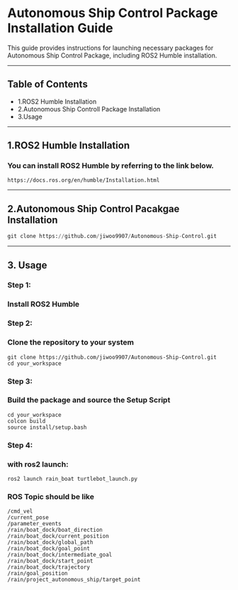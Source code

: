 # Autonomous Ship Control Package Installation Guide
This guide provides instructions for launching necessary packages for Autonomous Ship Control Package, including ROS2 Humble installation. 

***
## Table of Contents
+ 1.ROS2 Humble Installation
+ 2.Autonomous Ship Controll Package Installation
+ 3.Usage

***
## 1.ROS2 Humble Installation 

### You can install ROS2 Humble by referring to the link below.
```
https://docs.ros.org/en/humble/Installation.html
```
***

## 2.Autonomous Ship Control Pacakgae Installation 
 
 ```python
git clone https://github.com/jiwoo9907/Autonomous-Ship-Control.git
```
***

## 3. Usage
### Step 1:
### Install ROS2 Humble

### Step 2:
### Clone the repository to your system 
```
git clone https://github.com/jiwoo9907/Autonomous-Ship-Control.git
cd your_workspace
```

### Step 3:
### Build the package and source the Setup Script
```
cd your_workspace
colcon build 
source install/setup.bash
```

### Step 4:
### with ros2 launch:
```
ros2 launch rain_boat turtlebot_launch.py
```
### ROS Topic should be like
```
/cmd_vel
/current_pose
/parameter_events
/rain/boat_dock/boat_direction
/rain/boat_dock/current_position
/rain/boat_dock/global_path
/rain/boat_dock/goal_point
/rain/boat_dock/intermediate_goal
/rain/boat_dock/start_point
/rain/boat_dock/trajectory
/rain/goal_position
/rain/project_autonomous_ship/target_point
```
